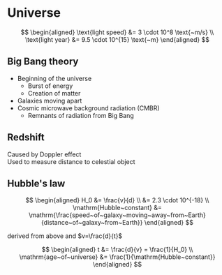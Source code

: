 # Universe

$$
\begin{aligned}
  \text{light speed} &= 3 \cdot 10^8 \text{~m/s} \\
  \text{light year} &= 9.5 \cdot 10^{15} \text{~m}
\end{aligned}
$$

## Big Bang theory

- Beginning of the universe
   - Burst of energy
   - Creation of matter
- Galaxies moving apart
- Cosmic microwave background radiation (CMBR)
    - Remnants of radiation from Big Bang

## Redshift

Caused by Doppler effect \
Used to measure distance to celestial object

## Hubble's law

$$
\begin{aligned}
  H_0 &= \frac{v}{d} \\
  &= 2.3 \cdot 10^{-18} \\
  \mathrm{Hubble~constant} &= \mathrm{\frac{speed~of~galaxy~moving~away~from~Earth}{distance~of~galaxy~from~Earth}}
\end{aligned}
$$

derived from above and $v=\frac{d}{t}$

$$
\begin{aligned}
  t &= \frac{d}{v} = \frac{1}{H_0} \\
  \mathrm{age~of~universe} &= \frac{1}{\mathrm{Hubble~constant}}
\end{aligned}
$$
